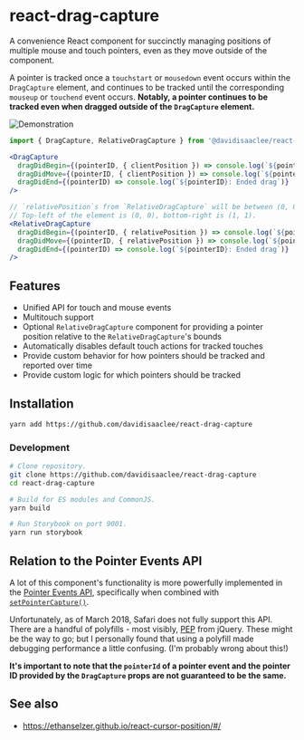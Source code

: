 # react-drag-capture
A convenience React component for succinctly managing positions of multiple mouse
and touch pointers, even as they move outside of the component.

A pointer is tracked once a `touchstart` or `mousedown` event occurs within the
`DragCapture` element, and continues to be tracked until the corresponding
`mouseup` or `touchend` event occurs. **Notably, a pointer continues to be
tracked even when dragged outside of the `DragCapture` element.**

![Demonstration](https://media.giphy.com/media/xFoIfk4ObNry0QaqUp/giphy.gif)


```jsx
import { DragCapture, RelativeDragCapture } from '@davidisaaclee/react-drag-capture';

<DragCapture
  dragDidBegin={(pointerID, { clientPosition }) => console.log(`${pointerID}: Began drag at (${clientPosition.x}, ${clientPosition.y})`)}
  dragDidMove={(pointerID, { clientPosition }) => console.log(`${pointerID}: Moved drag at (${clientPosition.x}, ${clientPosition.y})`)}
  dragDidEnd={(pointerID) => console.log(`${pointerID}: Ended drag`)}
/>

// `relativePosition`s from `RelativeDragCapture` will be between (0, 0) and (1, 1), relative to the `RelativeDragCapture` element.
// Top-left of the element is (0, 0), bottom-right is (1, 1).
<RelativeDragCapture
  dragDidBegin={(pointerID, { relativePosition }) => console.log(`${pointerID}: Began drag at (${relativePosition.x}, ${relativePosition.y})`)}
  dragDidMove={(pointerID, { relativePosition }) => console.log(`${pointerID}: Moved drag at (${relativePosition.x}, ${relativePosition.y})`)}
  dragDidEnd={(pointerID) => console.log(`${pointerID}: Ended drag`)}
/>
```

## Features
- Unified API for touch and mouse events
- Multitouch support
- Optional `RelativeDragCapture` component for providing a pointer position
relative to the `RelativeDragCapture`'s bounds
- Automatically disables default touch actions for tracked touches
- Provide custom behavior for how pointers should be tracked and reported over
time
- Provide custom logic for which pointers should be tracked

## Installation
```bash
yarn add https://github.com/davidisaaclee/react-drag-capture
```

### Development
```bash
# Clone repository.
git clone https://github.com/davidisaaclee/react-drag-capture
cd react-drag-capture

# Build for ES modules and CommonJS.
yarn build

# Run Storybook on port 9001.
yarn run storybook
```

## Relation to the Pointer Events API
A lot of this component's functionality is more powerfully implemented in the
[Pointer Events API](https://developer.mozilla.org/en-US/docs/Web/API/Pointer_events),
specifically when combined with
[`setPointerCapture()`](https://developer.mozilla.org/en-US/docs/Web/API/Element/setPointerCapture).

Unfortunately, as of March 2018, Safari does not fully support this API. There
are a handful of polyfills - most visibly, [PEP](https://github.com/jquery/PEP)
from jQuery.
These might be the way to go; but I personally found that using a polyfill made
debugging performance a little confusing. (I'm probably wrong about this!)

**It's important to note that the `pointerId` of a pointer event and the pointer
ID provided by the `DragCapture` props are not guaranteed to be the same.**

## See also
- https://ethanselzer.github.io/react-cursor-position/#/

